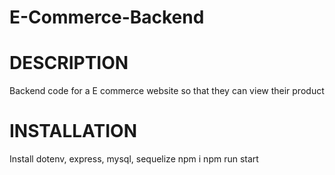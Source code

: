 # E-Commerce-Backend

# DESCRIPTION

Backend code for a E commerce website so that they can view their product

# INSTALLATION

Install dotenv, express, mysql, sequelize
npm i
npm run start
